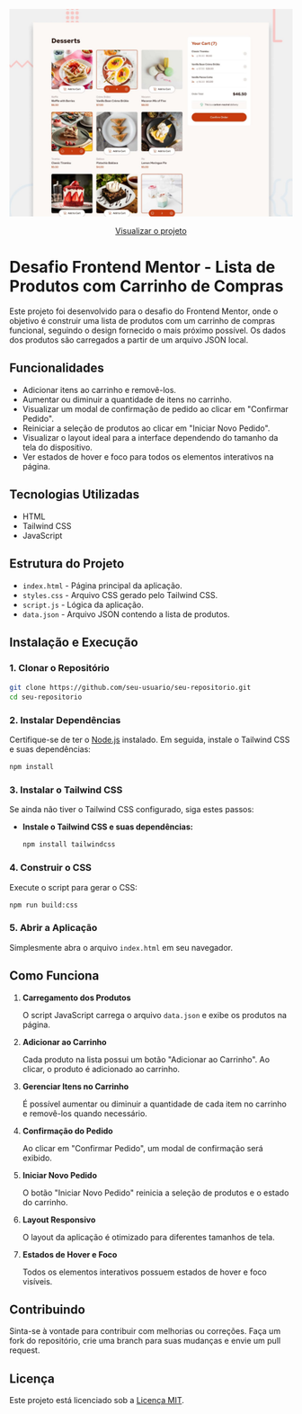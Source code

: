 ![Logo do projeto](./preview.jpg)
<div align="center">
    <a href="https://confeitaria-charmosa.vercel.app/" target="_blank">Visualizar o projeto</a>
</div>

# Desafio Frontend Mentor - Lista de Produtos com Carrinho de Compras

Este projeto foi desenvolvido para o desafio do Frontend Mentor, onde o objetivo é construir uma lista de produtos com um carrinho de compras funcional, seguindo o design fornecido o mais próximo possível. Os dados dos produtos são carregados a partir de um arquivo JSON local.

## Funcionalidades

- Adicionar itens ao carrinho e removê-los.
- Aumentar ou diminuir a quantidade de itens no carrinho.
- Visualizar um modal de confirmação de pedido ao clicar em "Confirmar Pedido".
- Reiniciar a seleção de produtos ao clicar em "Iniciar Novo Pedido".
- Visualizar o layout ideal para a interface dependendo do tamanho da tela do dispositivo.
- Ver estados de hover e foco para todos os elementos interativos na página.

## Tecnologias Utilizadas

- HTML
- Tailwind CSS
- JavaScript

## Estrutura do Projeto

- `index.html` - Página principal da aplicação.
- `styles.css` - Arquivo CSS gerado pelo Tailwind CSS.
- `script.js` - Lógica da aplicação.
- `data.json` - Arquivo JSON contendo a lista de produtos.

## Instalação e Execução

### 1. Clonar o Repositório

   ```bash
   git clone https://github.com/seu-usuario/seu-repositorio.git
   cd seu-repositorio
   ```

### 2. Instalar Dependências

   Certifique-se de ter o [Node.js](https://nodejs.org/) instalado. Em seguida, instale o Tailwind CSS e suas dependências:

   ```bash
   npm install
   ```

### 3. Instalar o Tailwind CSS

   Se ainda não tiver o Tailwind CSS configurado, siga estes passos:

   - **Instale o Tailwind CSS e suas dependências:**

     ```bash
     npm install tailwindcss
     ```

### 4. Construir o CSS

   Execute o script para gerar o CSS:

   ```bash
   npm run build:css
   ```

### 5. Abrir a Aplicação

   Simplesmente abra o arquivo `index.html` em seu navegador.

## Como Funciona

1. **Carregamento dos Produtos**

   O script JavaScript carrega o arquivo `data.json` e exibe os produtos na página.

2. **Adicionar ao Carrinho**

   Cada produto na lista possui um botão "Adicionar ao Carrinho". Ao clicar, o produto é adicionado ao carrinho.

3. **Gerenciar Itens no Carrinho**

   É possível aumentar ou diminuir a quantidade de cada item no carrinho e removê-los quando necessário.

4. **Confirmação do Pedido**

   Ao clicar em "Confirmar Pedido", um modal de confirmação será exibido.

5. **Iniciar Novo Pedido**

   O botão "Iniciar Novo Pedido" reinicia a seleção de produtos e o estado do carrinho.

6. **Layout Responsivo**

   O layout da aplicação é otimizado para diferentes tamanhos de tela.

7. **Estados de Hover e Foco**

   Todos os elementos interativos possuem estados de hover e foco visíveis.

## Contribuindo

Sinta-se à vontade para contribuir com melhorias ou correções. Faça um fork do repositório, crie uma branch para suas mudanças e envie um pull request.

## Licença

Este projeto está licenciado sob a [Licença MIT](LICENSE).
